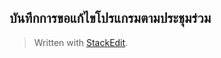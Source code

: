 
บันทึกการขอแก้ไขโปรแกรมตามประชุมร่วม 
- 

> Written with [StackEdit](https://stackedit.io/).
<!--stackedit_data:
eyJoaXN0b3J5IjpbMTQ0OTQzMjYyM119
-->